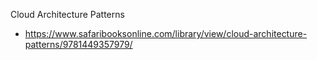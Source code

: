 

Cloud Architecture Patterns
* https://www.safaribooksonline.com/library/view/cloud-architecture-patterns/9781449357979/
